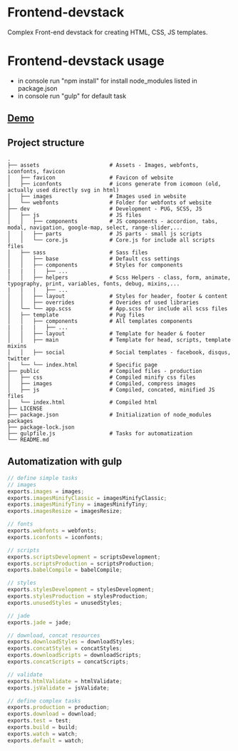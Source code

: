 # Frontend-devstack
Complex Front-end devstack for creating HTML, CSS, JS templates.

# Frontend-devstack usage
- in console run "npm install" for install node_modules listed in package.json
- in console run "gulp" for default task

## [Demo](https://jakubtursky.sk/devstack/menu.html "Devstack")

## Project structure
   
    .
    ├── assets                      # Assets - Images, webfonts, iconfonts, favicon
    │   ├── favicon                 # Favicon of website
    │   ├── iconfonts               # icons generate from icomoon (old, actually used directly svg in html)
    │   ├── images                  # Images used in website
    │   └── webfonts                # Folder for webfonts of website
    ├── dev                         # Development - PUG, SCSS, JS
    │   ├── js                      # JS files
    │   │   ├── components          # JS components - accordion, tabs, modal, navigation, google-map, select, range-slider,...
    │   │   ├── parts               # JS parts - small js scripts
    │   │   └── core.js             # Core.js for include all scripts files
    │   ├── sass                    # Sass files
    │   │   ├── base                # Default css settings
    │   │   ├── components          # Styles for components
    |   |   |   ├── ...
    │   │   ├── helpers             # Scss Helpers - class, form, animate, typography, print, variables, fonts, debug, mixins,...
    |   |   |   ├── ...
    │   │   ├── layout              # Styles for header, footer & content
    │   │   ├── overrides           # Overides of used libraries
    │   └── └── app.scss            # App.scss for include all scss files
    │   ├── template                # Pug files
    │   │   ├── components          # All templates components
    |   |   |   ├── ...
    │   │   ├── layout              # Template for header & footer
    │   │   ├── main                # Template for head, scripts, template mixins
    │   │   ├── social              # Social templates - facebook, disqus, twitter
    │   └── └── index.html          # Specific page
    ├── public                      # Compiled files - production
    │   ├── css                     # Compiled minify css files
    │   ├── images                  # Compiled, compress images
    │   ├── js                      # Compiled, concated, minified JS files
    │   └── index.html              # Compiled html
    ├── LICENSE
    ├── package.json                # Initialization of node_modules packages
    ├── package-lock.json
    ├── gulpfile.js                 # Tasks for automatization
    └── README.md


## Automatization with gulp
```javascript
// define simple tasks
// images
exports.images = images;
exports.imagesMinifyClassic = imagesMinifyClassic;
exports.imagesMinifyTiny = imagesMinifyTiny;
exports.imagesResize = imagesResize;

// fonts
exports.webfonts = webfonts;
exports.iconfonts = iconfonts;

// scripts
exports.scriptsDevelopment = scriptsDevelopment;
exports.scriptsProduction = scriptsProduction;
exports.babelCompile = babelCompile;

// styles
exports.stylesDevelopment = stylesDevelopment;
exports.stylesProduction = stylesProduction;
exports.unusedStyles = unusedStyles;

// jade
exports.jade = jade;

// download, concat resources
exports.downloadStyles = downloadStyles;
exports.concatStyles = concatStyles;
exports.downloadScripts = downloadScripts;
exports.concatScripts = concatScripts;

// validate
exports.htmlValidate = htmlValidate;
exports.jsValidate = jsValidate;

// define complex tasks
exports.production = production;
exports.download = download;
exports.test = test;
exports.build = build;
exports.watch = watch;
exports.default = watch;
```